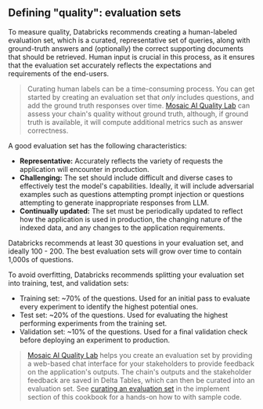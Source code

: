 ## Defining "quality": evaluation sets

To measure quality, Databricks recommends creating a human-labeled evaluation set, which is a curated, representative set of queries, along with ground-truth answers and (optionally) the correct supporting documents that should be retrieved. Human input is crucial in this process, as it ensures that the evaluation set accurately reflects the expectations and requirements of the end-users.

> Curating human labels can be a time-consuming process.  You can get started by creating an evaluation set that *only* includes questions, and add the ground truth responses over time.  [Mosaic AI Quality Lab](https://docs.databricks.com/generative-ai/agent-evaluation/index.html) can assess your chain's quality without ground truth, although, if ground truth is available, it will compute additional metrics such as answer correctness.

A good evaluation set has the following characteristics:

- **Representative:** Accurately reflects the variety of requests the application will encounter in production.
- **Challenging:** The set should include difficult and diverse cases to effectively test the model's capabilities.  Ideally, it will include adversarial examples such as questions attempting prompt injection or questions attempting to generate inappropriate responses from LLM.
- **Continually updated:** The set must be periodically updated to reflect how the application is used in production, the changing nature of the indexed data, and any changes to the application requirements.

Databricks recommends at least 30 questions in your evaluation set, and ideally 100 - 200. The best evaluation sets will grow over time to contain 1,000s of questions.

To avoid overfitting, Databricks recommends splitting your evaluation set into training, test, and validation sets:

- Training set: ~70% of the questions. Used for an initial pass to evaluate every experiment to identify the highest potential ones.
- Test set: ~20% of the questions. Used for evaluating the highest performing experiments from the training set.  
- Validation set: ~10% of the questions. Used for a final validation check before deploying an experiment to production.

> [Mosaic AI Quality Lab](https://docs.databricks.com/generative-ai/agent-evaluation/index.html) helps you create an evaluation set by providing a web-based chat interface for your stakeholders to provide feedback on the application's outputs.  The chain's outputs and the stakeholder feedback are saved in Delta Tables, which can then be curated into an evaluation set.  See [curating an evaluation set](./5-hands-on-curate-eval-set.md) in the implement section of this cookbook for a hands-on how to with sample code.